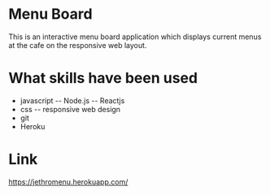 # Menu Board

This is an interactive menu board application which displays current menus at the cafe on the responsive web layout.


# What skills have been used

- javascript
-- Node.js
-- Reactjs
- css
-- responsive web design
- git
- Heroku


# Link

https://jethromenu.herokuapp.com/
